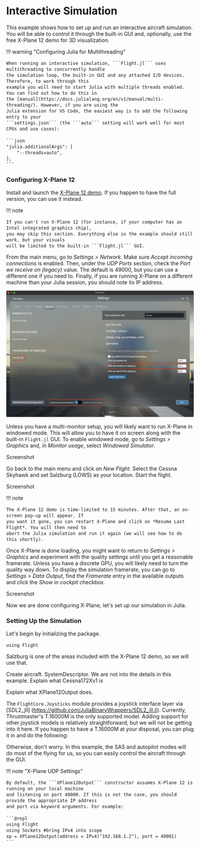 # Interactive Simulation

This example shows how to set up and run an interactive aircraft simulation. You will be able to
control it through the built-in GUI and, optionally, use the free X-Plane 12 demo for 3D
visualization.

!!! warning "Configuring Julia for Multithreading"

    When running an interactive simulation, ```Flight.jl``` uses multithreading to concurrently handle
    the simulation loop, the built-in GUI and any attached I/O devices. Therefore, to work through this
    example you will need to start Julia with multiple threads enabled. You can find out how to do this in
    the [manual](https://docs.julialang.org/en/v1/manual/multi-threading/). However, if you are using the
    Julia extension for VS Code, the easiest way is to add the following entry to your
    ```settings.json``` (the ```auto``` setting will work well for most CPUs and use cases):

    ```json
    "julia.additionalArgs": [
        "--threads=auto",
    ],
    ```

### Configuring X-Plane 12

Install and launch the [X-Plane 12 demo](https://www.x-plane.com/desktop/try-it/). If you happen to
have the full version, you can use it instead.

!!! note

    If you can't run X-Plane 12 (for instance, if your computer has an Intel integrated graphics chip),
    you may skip this section. Everything else in the example should still work, but your visuals
    will be limited to the built-in ```Flight.jl``` GUI.

From the main menu, go to *Settings > Network*. Make sure *Accept incoming connections* is enabled.
Then, under the *UDP Ports* section, check the *Port we receive on (legacy)* value. The default is
49000, but you can use a different one if you need to. Finally, if you are running X-Plane on a
different machine than your Julia session, you should note its IP address.

![X-Plane 12 Network Settings](xp12_network_settings.png)

Unless you have a multi-monitor setup, you will likely want to run X-Plane in windowed mode. This
will allow you to have it on screen along with the built-in ```Flight.jl``` GUI. To
enable windowed mode, go to *Settings > Graphics* and, in *Monitor usage*, select *Windowed
Simulator*.

Screenshot

Go back to the main menu and click on *New Flight*. Select the Cessna Skyhawk and set Salzburg
(LOWS) as your location. Start the flight.

Screenshot

!!! note

    The X-Plane 12 demo is time-limited to 15 minutes. After that, an on-screen pop-up will appear. If
    you want it gone, you can restart X-Plane and click on *Resume Last Flight*. You will then need to
    abort the Julia simulation and run it again (we will see how to do this shortly).

Once X-Plane is done loading, you might want to return to *Settings > Graphics* and experiment with
the quality settings until you get a reasonable framerate. Unless you have a discrete GPU, you will
likely need to turn the quality way down. To display the simulation framerate, you can go to
*Settings > Data Output*, find the *Framerate* entry in the available outputs and click the *Show in
cockpit* checkbox.

Screenshot

Now we are done configuring X-Plane, let's set up our simulation in Julia.


### Setting Up the Simulation

Let's begin by initializing the package.
```@repl
using Flight
```

Salzburg is one of the areas included with the X-Plane 12 demo, so we will use that.

Create aircraft. SystemDescriptor. We are not into the details in this example. Explain what
Cessna172Xv1 is

Explain what XPlane12Output does.

The ```FlightCore.Joysticks``` module provides a joystick interface layer via [SDL2_jll]
(https://github.com/JuliaBinaryWrappers/SDL2_jll.jl). Currently, Thrustmaster's T.16000M is the only
supported model. Adding support for other joystick models is relatively straightforward, but we will
not be getting into it here. If you happen to have a T.16000M at your disposal, you can
plug it in and do the following:

Otherwise, don't worry. In this example, the SAS and autopilot modes will do most of the flying for
us, so you can easily control the aircraft through the GUI.

!!! note "X-Plane UDP Settings"

    By default, the ```XPlane12Output``` constructor assumes X-Plane 12 is running on your local machine
    and listening on port 49000. If this is not the case, you should provide the appropriate IP address
    and port via keyword arguments. For example:

    ```@repl
    using Flight
    using Sockets #bring IPv4 into scope
    xp = XPlane12Output(address = IPv4("192.168.1.2"), port = 49001)
    ```

<!-- Along the way, we will briefly introduce/touch upon some key concepts in the Flight.jl package. -->
